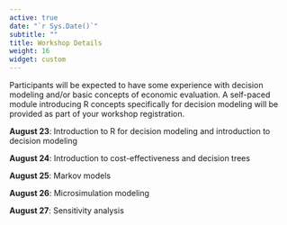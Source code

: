 ```yaml
---
active: true
date: "`r Sys.Date()`"
subtitle: ""
title: Workshop Details
weight: 16
widget: custom
---
```


Participants will be expected to have some experience with decision modeling and/or basic concepts of economic evaluation. A self-paced module introducing R concepts specifically for decision modeling will be provided as part of your workshop registration.

**August 23**: Introduction to R for decision modeling and introduction to decision modeling

**August 24**: Introduction to cost-effectiveness and decision trees

**August 25**: Markov models

**August 26**: Microsimulation modeling

**August 27**: Sensitivity analysis


